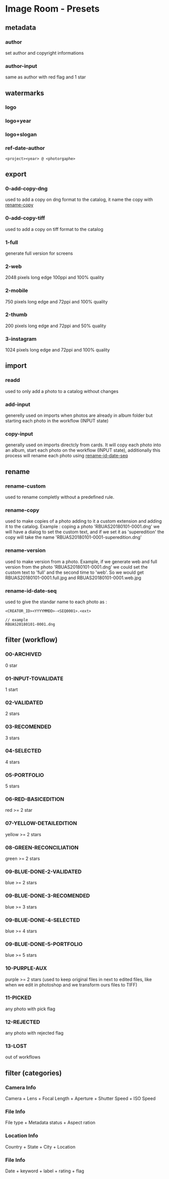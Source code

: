 # Image Room - Presets



## metadata

### author
set author and copyright informations

### author-input
same as author with red flag and 1 star



## watermarks

### logo

### logo+year

### logo+slogan

### ref-date-author
```
<project><year> @ <photorgaphe>
```


## export
### 0-add-copy-dng
used to add a copy on dng format to the catalog, it name the copy with [rename-copy](#rename-copy)

### 0-add-copy-tiff
used to add a copy on tiff format to the catalog

### 1-full
generate full version for screens

### 2-web
2048 pixels long edge 100ppi and 100% quality

### 2-mobile
750 pixels long edge and 72ppi and 100% quality

### 2-thumb
200 pixels long edge and 72ppi and 50% quality

### 3-instagram
1024 pixels long edge and 72ppi and 100% quality



## import

### readd
used to only add a photo to a catalog without changes

### add-input
generelly used on imports when photos are already in album folder but starting each photo in the workflow (INPUT state)

### copy-input
generally used on imports directcly from cards. It will copy each photo into an album, start each photo on the workflow (INPUT state), additionally this process will rename each photo using 
[rename-id-date-seq](#rename-id-date-seq)



## rename

### rename-custom
used to rename completly without a predefined rule.

### rename-copy
used to make copies of a photo adding to it a custom extension and adding it to the catalog. Example : coping a photo 'RBUAS20180101-0001.dng' we will have a dialog to set the custom text, and if we set it as 'superedition' the copy will take the name 'RBUAS20180101-0001-superedition.dng'

### rename-version
used to make version from a photo. Example, if we generate web and full version from the photo 'RBUAS20180101-0001.dng' we could set the custom text to 'full' and the second time to 'web'. So we would get RBUAS20180101-0001.full.jpg and RBUAS20180101-0001.web.jpg

### rename-id-date-seq
used to give the standar name to each photo as : 
```
<CREATOR_ID><YYYYMMDD>-<SEQ0001>.<ext>

// example
RBUAS20180101-0001.dng
```



## filter (workflow)

### 00-ARCHIVED
0 star

### 01-INPUT-TOVALIDATE
1 start

### 02-VALIDATED
2 stars

### 03-RECOMENDED
3 stars

### 04-SELECTED
4 stars

### 05-PORTFOLIO
5 stars

### 06-RED-BASICEDITION
red >= 2 star

### 07-YELLOW-DETAILEDITION
yellow >= 2 stars

### 08-GREEN-RECONCILIATION
green >= 2 stars

### 09-BLUE-DONE-2-VALIDATED
blue >= 2 stars

### 09-BLUE-DONE-3-RECOMENDED
blue >= 3 stars

### 09-BLUE-DONE-4-SELECTED
blue >= 4 stars

### 09-BLUE-DONE-5-PORTFOLIO
blue >= 5 stars

### 10-PURPLE-AUX
purple >= 2 stars (used to keep original files in next to edited files, like when we edit in photoshop and we transform ours files to TIFF)

### 11-PICKED
any photo with pick flag

### 12-REJECTED
any photo with rejected flag

### 13-LOST
out of workflows



## filter (categories)

### Camera Info
Camera + Lens + Focal Length + Aperture + Shutter Speed + ISO Speed

### File Info
File type + Metadata status + Aspect ration

### Location Info
Country + State + City + Location

### File Info
Date + keyword + label + rating + flag

